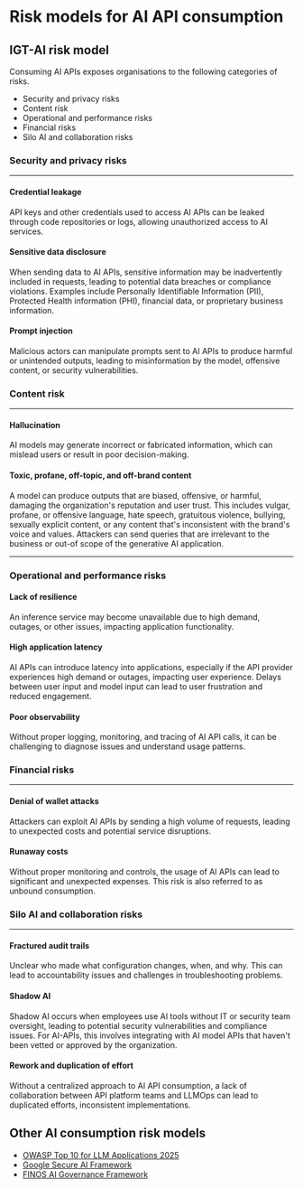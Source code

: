 
# Risk models for AI API consumption

<!-- vale Microsoft.Headings = NO -->
## IGT-AI risk model
<!-- vale Microsoft.Headings = YES -->

Consuming AI APIs exposes organisations to the following categories of risks.

- Security and privacy risks
- Content risk
- Operational and performance risks
- Financial risks
- Silo AI and collaboration risks

### Security and privacy risks

---

#### Credential leakage

API keys and other credentials used to access AI APIs can be leaked through
 code repositories or logs, allowing unauthorized access
 to AI services.

#### Sensitive data disclosure

When sending data to AI APIs, sensitive information may be inadvertently
 included in requests, leading to potential data breaches or compliance
 violations. Examples include Personally Identifiable Information (PII),
 Protected Health information (PHI), financial data, or proprietary business
 information.

#### Prompt injection

Malicious actors can manipulate prompts sent to AI APIs to produce harmful or
 unintended outputs, leading to misinformation by the model, offensive content,
 or security vulnerabilities.

### Content risk

---

#### Hallucination

AI models may generate incorrect or fabricated information, which can mislead
 users or result in poor decision-making.

#### Toxic, profane, off-topic, and off-brand content

A model can produce outputs that are biased, offensive, or harmful, damaging the
 organization's reputation and user trust. This includes vulgar, profane, or
 offensive language, hate speech, gratuitous violence, bullying, sexually
 explicit content, or any content that's inconsistent with the brand's voice
 and values. Attackers can send queries that are irrelevant to the business
or out-of scope of the generative AI application.

---

### Operational and performance risks

#### Lack of resilience

An inference service may become unavailable due to high demand, outages, or
 other issues, impacting application functionality.

#### High application latency

AI APIs can introduce latency into applications, especially if the API
provider experiences high demand or outages, impacting user experience. Delays
between user input and model input can lead to user frustration and reduced
engagement.

#### Poor observability

Without proper logging, monitoring, and tracing of AI API calls, it can be
challenging to diagnose issues and understand usage patterns.

### Financial risks

---

#### Denial of wallet attacks

Attackers can exploit AI APIs by sending a high volume of requests, leading to
 unexpected costs and potential service disruptions.

#### Runaway costs

Without proper monitoring and controls, the usage of AI APIs can lead to
 significant and unexpected expenses. This risk is also referred to as unbound consumption.

### Silo AI and collaboration risks

---

#### Fractured audit trails

Unclear who made what configuration changes, when, and why. This can lead to
accountability issues and challenges in troubleshooting problems.

#### Shadow AI

Shadow AI occurs when employees use AI tools without IT or security team oversight,
 leading to potential security vulnerabilities and compliance issues. For AI-APIs,
 this involves integrating with AI model APIs that haven't been vetted or
 approved by the organization.

#### Rework and duplication of effort

Without a centralized approach to AI API consumption, a lack of collaboration
between API platform teams and LLMOps can lead to duplicated efforts,
inconsistent implementations.

## Other AI consumption risk models

- [OWASP Top 10 for LLM Applications 2025](https://genai.owasp.org/llm-top-10/)
- [Google Secure AI Framework](https://saif.google/secure-ai-framework/risks)
- [FINOS AI Governance Framework](https://air-governance-framework.finos.org/)
